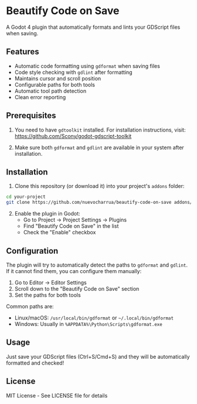 # Beautify Code on Save

A Godot 4 plugin that automatically formats and lints your GDScript files when saving.

## Features

- Automatic code formatting using `gdformat` when saving files
- Code style checking with `gdlint` after formatting
- Maintains cursor and scroll position
- Configurable paths for both tools
- Automatic tool path detection
- Clean error reporting

## Prerequisites

1. You need to have `gdtoolkit` installed. For installation instructions, visit:
   https://github.com/Scony/godot-gdscript-toolkit

2. Make sure both `gdformat` and `gdlint` are available in your system after installation.

## Installation

1. Clone this repository (or download it) into your project's `addons` folder:
```bash
cd your-project
git clone https://github.com/nuevocharrua/beautify-code-on-save addons/beautify_code_on_save
```

2. Enable the plugin in Godot:
   - Go to Project -> Project Settings -> Plugins
   - Find "Beautify Code on Save" in the list
   - Check the "Enable" checkbox

## Configuration

The plugin will try to automatically detect the paths to `gdformat` and `gdlint`. If it cannot find them, you can configure them manually:

1. Go to Editor -> Editor Settings
2. Scroll down to the "Beautify Code on Save" section
3. Set the paths for both tools

Common paths are:
- Linux/macOS: `/usr/local/bin/gdformat` or `~/.local/bin/gdformat`
- Windows: Usually in `%APPDATA%\Python\Scripts\gdformat.exe`

## Usage

Just save your GDScript files (Ctrl+S/Cmd+S) and they will be automatically formatted and checked!

## License

MIT License - See LICENSE file for details
